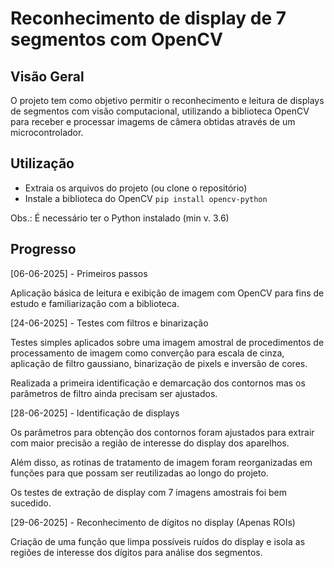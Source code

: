 # Reconhecimento de display de 7 segmentos com OpenCV

## Visão Geral

O projeto tem como objetivo permitir o reconhecimento e leitura de displays de segmentos com
visão computacional, utilizando a biblioteca OpenCV para receber e processar imagems de câmera obtidas
através de um microcontrolador.

## Utilização

- Extraia os arquivos do projeto (ou clone o repositório)
- Instale a biblioteca do OpenCV `pip install opencv-python`

Obs.: É necessário ter o Python instalado (min v. 3.6)

## Progresso

[06-06-2025] - Primeiros passos

Aplicação básica de leitura e exibição de imagem com OpenCV para fins de estudo e familiarização com
a biblioteca.

[24-06-2025] - Testes com filtros e binarização

Testes simples aplicados sobre uma imagem amostral de procedimentos de processamento de imagem como converção para escala de cinza, aplicação de filtro gaussiano, binarização de pixels e inversão de cores.

Realizada a primeira identificação e demarcação dos contornos mas os parâmetros de filtro ainda precisam ser ajustados.

[28-06-2025] - Identificação de displays

Os parâmetros para obtenção dos contornos foram ajustados para extrair com maior precisão a região de interesse do display dos
aparelhos.

Além disso, as rotinas de tratamento de imagem foram reorganizadas em funções para que possam ser reutilizadas ao longo do
projeto.

Os testes de extração de display com 7 imagens amostrais foi bem sucedido.

[29-06-2025] - Reconhecimento de dígitos no display (Apenas ROIs)

Criação de uma função que limpa possíveis ruídos do display e isola as regiões de interesse dos dígitos para análise dos
segmentos.